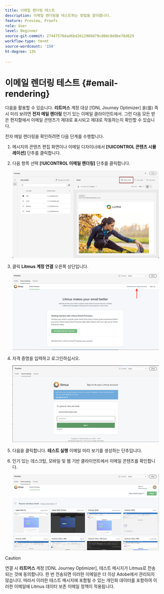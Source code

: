```yaml
---
title: 이메일 렌더링 테스트
description: 이메일 렌더링을 테스트하는 방법을 알아봅니다.
feature: Preview, Proofs
role: User
level: Beginner
source-git-commit: 27447578dad6bd2612989d79cd0dc8ddbe78d629
workflow-type: tm+mt
source-wordcount: '158'
ht-degree: 13%

---
```


# 이메일 렌더링 테스트 {#email-rendering}

다음을 활용할 수 있습니다. **리트머스** 계정 대상 [!DNL Journey Optimizer] 을(를) 즉시 미리 보려면 **전자 메일 렌더링** 인기 있는 이메일 클라이언트에서. 그런 다음 모든 받은 편지함에서 이메일 콘텐츠가 제대로 표시되고 제대로 작동하는지 확인할 수 있습니다.

전자 메일 렌더링을 확인하려면 다음 단계를 수행합니다.

1. 메시지의 콘텐츠 편집 화면이나 이메일 디자이너에서 **[!UICONTROL 콘텐츠 시뮬레이션]** 단추를 클릭합니다.

1. 다음 항목 선택 **[!UICONTROL 이메일 렌더링]** 단추를 클릭합니다.

   ![](../email/assets/email-rendering-button.png)

1. 클릭 **Litmus 계정 연결** 오른쪽 상단입니다.

   ![](../email/assets/email-rendering-litmus.png)

1. 자격 증명을 입력하고 로그인하십시오.

   ![](../email/assets/email-rendering-credentials.png)

1. 다음을 클릭합니다. **테스트 실행** 이메일 미리 보기를 생성하는 단추입니다.

1. 인기 있는 데스크탑, 모바일 및 웹 기반 클라이언트에서 이메일 콘텐츠를 확인합니다.

   ![](../email/assets/email-rendering-previews.png)

>[!CAUTION]
>
>연결 시 **리트머스** 계정 [!DNL Journey Optimizer], 테스트 메시지가 Litmus로 전송되는 것에 동의합니다. 한 번 전송되면 이러한 이메일은 더 이상 Adobe에서 관리되지 않습니다. 따라서 이러한 테스트 메시지에 포함될 수 있는 개인화 데이터를 포함하여 이러한 이메일에 Litmus 데이터 보존 이메일 정책이 적용됩니다.

